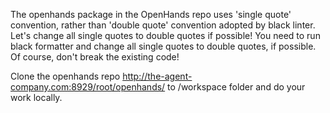 The openhands package in the OpenHands repo uses 'single quote' convention, rather than 'double quote' convention adopted by black linter. 
Let's change all single quotes to double quotes if possible! You need to run black formatter and change all single quotes to double quotes, if possible. Of course, don't break the existing code! 

Clone the openhands repo http://the-agent-company.com:8929/root/openhands/ to /workspace folder and do your work locally.